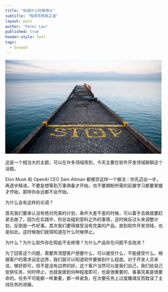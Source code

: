 ```yaml
---
title: "知道什么时候停止"
subtitle: "程序员修炼之道"
layout: post
author: "Peter Lau"
published: true
header-style: text
tags:
  - Growth 
---
```



<div>
  <img class="When to stop" src="/img/growth/when-to-stop-blog.jpeg" width="500" height="300" alt="when to stop">
</div>


这是一个相当大的主题，可以在许多领域用到，今天主要在软件开发领域聊聊这个话题。

Elon Musk 和 OpenAI CEO Sam Altman 都推崇这样一个做法：你先迈出一步，再逐步精进。不要妄想等到万事俱备才开始，也不要期盼所需的前置学习都要掌握才开始，那样你永远都不会开始。

为什么会有这样的论调？

首先我们要承认没有绝对完美的计划，条件大差不差的时候，可以着手去做就要赶紧去做了。因为在实践中，你总会碰到意料之外的事情，这时候反过头来调整计划，反倒是一件好事。其次我们要得接受没有完美的产品，放到软件开发领域，也是如此。这时候我们就得知道在什么时候停止。

为什么？为什么软件存在瑕疵不去修理？为什么产品存在问题不去改进？

为了回答这个问题，需要弄清楚客户想要什么，可以接受什么，不能接受什么。根据客户的需求设定边界，我们就可以知道软件要做到什么程度。对于开发人员来说，够好即可，但不是没有边界的好。这个客户当然可以是我们自己，我们给自己安排任务，何时停止，也就是做到何种程度即可，也是很重要的，事事完美是很要命的。任务不可能都一样重要，都一样紧急，在次要任务上过度雕琢反而耽误了主线任务的进展。
